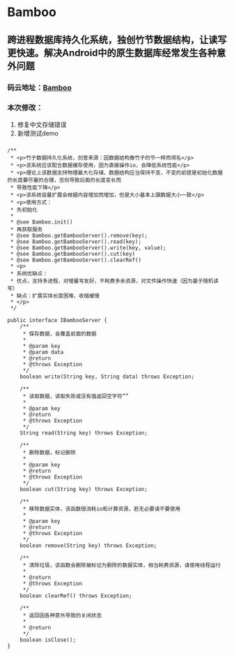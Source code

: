 # Bamboo
## 跨进程数据库持久化系统，独创竹节数据结构，让读写更快速。解决Android中的原生数据库经常发生各种意外问题

### 码云地址：[Bamboo](https://gitee.com/836673942/Bamboo)

### 本次修改：
1. 修复中文存储错误
2. 新增测试demo

###  
    /**
     * <p>竹子数据持久化系统，创意来源：因数据结构像竹子的节一样而得名</p>
     * <p>该系统应该配合数据缓存使用，因为直接操作io，会降低系统性能</p>
     * <p>理论上该数据支持物理最大化存储，数据结构应当保持不变，不变的前提是初始化数据的长度要尽量的合理，否则导致后面的长度变长而
     * 导致性能下降</p>
     * <p>该系统容量扩展会根据内容增加而增加，但是大小基本上跟数据大小一致</p>
     * <p>使用方式：
     * 先初始化
     *
     * @see Bamboo.init()
     * 再获取服务
     * @see Bamboo.getBambooServer().remove(key);
     * @see Bamboo.getBambooServer().read(key);
     * @see Bamboo.getBambooServer().write(key, value);
     * @see Bamboo.getBambooServer().cut(key)
     * @see Bamboo.getBambooServer().clearRef()
     * <p>
     * 系统优缺点：
     * 优点，支持多进程，对增量写友好，不耗费多余资源，对文件操作快速（因为基于随机读写）
     * 缺点：扩展实体长度困难，收缩缓慢
     * </p>
     */

```
public interface IBambooServer {
    /**
     * 保存数据，会覆盖前面的数据
     *
     * @param key
     * @param data
     * @return
     * @throws Exception
     */
    boolean write(String key, String data) throws Exception;

    /**
     * 读取数据，读取失败或没有值返回空字符“”
     *
     * @param key
     * @return
     * @throws Exception
     */
    String read(String key) throws Exception;

    /**
     * 删除数据，标记删除
     *
     * @param key
     * @return
     * @throws Exception
     */
    boolean cut(String key) throws Exception;

    /**
     * 移除数据实体，该函数很消耗io和计算资源，若无必要请不要使用
     *
     * @param key
     * @return
     * @throws Exception
     */
    boolean remove(String key) throws Exception;

    /**
     * 清除垃圾，该函数会删除被标记为删除的数据实体，相当耗费资源，请使用线程运行
     *
     * @return
     * @throws Exception
     */
    boolean clearRef() throws Exception;

    /**
     * 返回因各种意外导致的关闭状态
     *
     * @return
     */
    boolean isClose();
}
```
